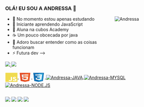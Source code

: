 ### OLÁ! EU SOU A ANDRESSA 👋

- 🔭 No momento estou apenas estudando <img align="right" alt="Andressa" height="150em" width="150em" src="https://media.discordapp.net/attachments/805220480566165514/1143905030819295332/2fc4a8b8-fefc-488e-8451-d74ea820b6ea.jpg?width=441&height=441" />
- 🌱 Iniciante aprendendo JavaScript
- 🦋 Aluna na cubos Academy
- ☕ Um pouco obcecada por java
- 🐼 Adoro buscar entender como as coisas funcionam
- ⚡ Futura dev
-->

<div>
  <a href="https://github.com/andressa-silvaa">
  <img height="180em" src="https://github-readme-stats.vercel.app/api?username=andressa-silvaa&show_icons=true&theme=onedark&include_all_commits=true&count_private=true/">
  <img height="180em" src= "https://github-readme-stats.vercel.app/api/top-langs/?username=andressa-silvaa&layout=compact&langs_count=16&theme=onedark">
</div>

<div style="display: inline_block"><br>
  <img align="center" alt="Andressa-Js" height="30" width="40" src="https://raw.githubusercontent.com/devicons/devicon/master/icons/javascript/javascript-plain.svg">
  <img align="center" alt="Andressa-HTML" height="30" width="40" src="https://raw.githubusercontent.com/devicons/devicon/master/icons/html5/html5-original.svg">
  <img align="center" alt="Andressa-CSS" height="30" width="40" src="https://raw.githubusercontent.com/devicons/devicon/master/icons/css3/css3-original.svg">
  <img align="center" alt="Andressa-JAVA" height="40" width="50" src="https://cdn.jsdelivr.net/gh/devicons/devicon/icons/java/java-original.svg" />
  <img align="center" alt="Andressa-MYSQL" height="40" width="50" src="https://cdn.jsdelivr.net/gh/devicons/devicon/icons/mysql/mysql-plain.svg" />
  <img align="center" alt="Andressa-NODE.JS" height="30" width="40" src="https://cdn.jsdelivr.net/gh/devicons/devicon/icons/nodejs/nodejs-original.svg" />
          
</div>
  
  ##
 

<div> 


 <a href="https://discord.com/users/Andressa#6204" target="_blank"><img src="https://img.shields.io/badge/Discord-7289DA?style=for-the-badge&logo=discord&logoColor=white" target="_blank"></a> 
  <a href = "mailto:andressa.2003abc@gmail.com"><img src="https://img.shields.io/badge/-Gmail-%23333?style=for-the-badge&logo=gmail&logoColor=white" target="_blank"></a>
  <a href="https://www.linkedin.com/in/andressa-silva-a3251522a/" target="_blank"><img src="https://img.shields.io/badge/-LinkedIn-%230077B5?style=for-the-badge&logo=linkedin&logoColor=white" target="_blank"></a> 
  <a href="https://wa.me/5562986436602" target="_blank"><img src="https://img.shields.io/badge/WhatsApp-25D366?style=for-the-badge&logo=whatsapp&logoColor=white" target="_blank"></a> 
  
</div>


